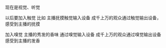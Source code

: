 现在是视觉、听觉

以后要加入触觉
比如
主播抚摸触觉输入设备
成千上万的观众通过触觉输出设备，感受到主播的抚摸

加入嗅觉
主播的秀发的香味
通过嗅觉输入设备
成千上万的观众通过嗅觉输出设备
感受到主播的发香